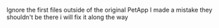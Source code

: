 Ignore the first files outside of the original PetApp I made a mistake they shouldn't be there i will fix it along the way 

